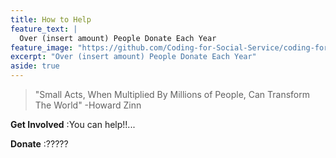 ```yaml
---
title: How to Help
feature_text: |
  Over (insert amount) People Donate Each Year
feature_image: "https://github.com/Coding-for-Social-Service/coding-for-social-service.github.io/blob/master/assets/images/Brent-Parade-copy.jpg?raw=true"
excerpt: "Over (insert amount) People Donate Each Year"
aside: true
---
```

> "Small Acts, When Multiplied By Millions of People, Can Transform The World" -Howard Zinn





**Get Involved**
:You can help!!... 

**Donate**
:?????



















